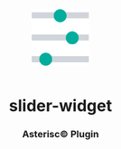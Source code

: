 <div align="center">
  <a href="https://asterisc.io" target="_blank" >
    <img height="100" src="src/assets/icon.svg" style="margin-bottom: 12px">
  </a>

  <h1>slider-widget</h1>
</div>

<div align="center">
  <h3>Asterisc© Plugin</h3>
</div>
